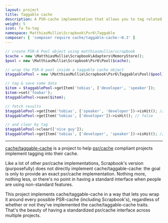 ```yaml
---
layout: project
title: Taggable cache
description: A PSR-cache implementation that allows you to tag related items & clear cached data for only that tag. It's an implementation of cache/taggable-cache's traits that will enable it to work with all (and not just Scrapbook's) PSR-cache compliant implementations.
weight: 5
icon: fa fa-tag
namespace: MatthiasMullie\Scrapbook\Psr6\Taggable
composer: [ 'composer require cache/taggable-cache:~0.3' ]
---
```


```php
// create PSR-6 Pool object using matthiasmullie/scrapbook
$cache = new \MatthiasMullie\Scrapbook\Adapters\MemoryStore();
$pool = new \MatthiasMullie\Scrapbook\Psr6\Pool($cache);

// wrap the PSR-6 pool inside a taggable cache object
$taggablePool = new \MatthiasMullie\Scrapbook\Psr6\Taggable\Pool($pool);

// tag & save some data
$item = $taggablePool->getItem('tobias', ['developer', 'speaker']);
$item->set('foobar');
$taggablePool->save($item);

// fetch results
$taggablePool->getItem('tobias', ['speaker', 'developer'])->isHit(); // true
$taggablePool->getItem('tobias', ['developer'])->isHit(); // false

// and clear by tag
$taggablePool->clear(['nice guy']);
$taggablePool->getItem('tobias', ['developer', 'speaker'])->isHit(); // true
```

<hr class="sep10">

[cache/taggable-cache](https://github.com/php-cache/taggable-cache) is a project
to help [psr/cache](https://github.com/php-fig/fig-standards/blob/master/proposed/cache.md)
compliant projects implement tagging into their cache.

Like a lot of other psr/cache implementations, Scrapbook's version
(purposefully) does not directly implement cache/taggable-cache: the goal is
only to provide an exact psr/cache implementation. Nothing more, nothing less,
or there's no point in having a standard interface when people are using
non-standard features.

This project implements cache/taggable-cache in a way that lets you wrap it
around every possible PSR-cache (including Scrapbook's), regardless of whether
or not they've implemented the cache/taggable-cache traits. That's the beauty
of having a standardized psr/cache interface across multiple projects.
